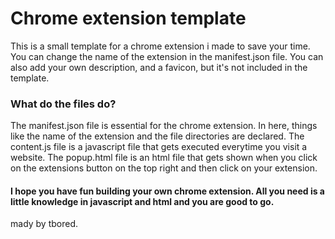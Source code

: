 # Chrome extension template

This is a small template for a chrome extension i made to save your time.
You can change the name of the extension in the manifest.json file.
You can also add your own description, and a favicon, but it's not included in the template.

### What do the files do?
The manifest.json file is essential for the chrome extension. In here, things like the name of the extension and the file directories are declared.
The content.js file is a javascript file that gets executed everytime you visit a website.
The popup.html file is an html file that gets shown when you  click on the extensions button on the top right and then click on your extension.

#### I hope you have fun building your own chrome extension. All you need is a little knowledge in javascript and html and you are good to go.
mady by tbored.
